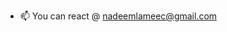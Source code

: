  
- 📫 You can react @ nadeemlameec@gmail.com 
<!---
nadeemlameec/nadeemlameec is a ✨ special ✨ repository because its `README.md` (this file) appears on your GitHub profile.
You can click the Preview link to take a look at your changes.
--->

